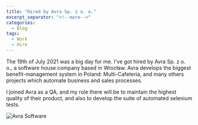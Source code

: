 ```yaml
---
title: "Hired by Avra Sp. z o. o."
excerpt_separator: "<!--more-->"
categories:
  - Blog
tags:
  - Work
  - Hire
---
```


The 19th of July 2021 was a big day for me. I've got hired by Avra Sp. z o. o., a software house company based in Wrocław. 
Avra develops the biggest benefit-management system in Poland: Multi-Cafeteria, and many others projects which automate business and sales processes.
<!--more-->

I joined Avra as a QA, and my role there will be to maintain the highest quality of their product, and also to develop the suite of automated selenium tests.

<img src="{{ site.url }}{{ site.baseurl }}/assets/images/avra.png" alt="Avra Software">

<!--more-->
